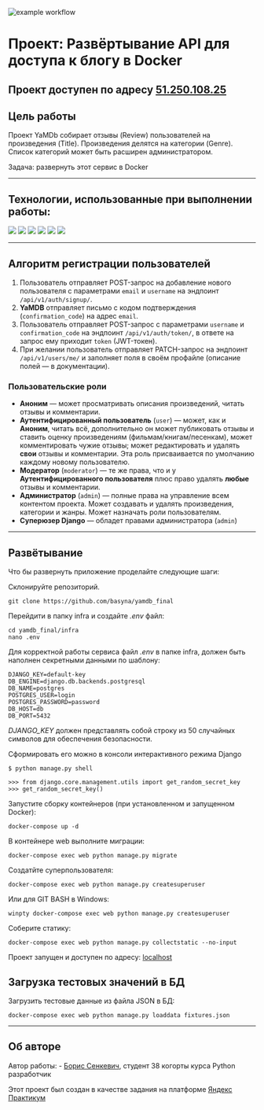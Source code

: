 ![example workflow](https://github.com/basyna/yamdb_final/actions/workflows/yamdb_workflow.yml/badge.svg)

# Проект: Развёртывание API для доступа к блогу в Docker
## Проект доступен по адресу [51.250.108.25](http://51.250.108.25/redoc/)

## Цель работы


Проект YaMDb собирает отзывы (Review) пользователей на произведения (Title). Произведения делятся на категории (Genre). Список категорий может быть расширен администратором.

Задача: развернуть этот сервис в Docker

---------------------------------------------------------------

## Технологии, использованные при выполнении работы:

<img src="https://img.shields.io/badge/Python-3776AB?style=for-the-badge&logo=python&logoColor=white"/>
<img src="https://img.shields.io/badge/Django-092E20?style=for-the-badge&logo=django&logoColor=green"/>
<img src="https://img.shields.io/badge/django%20rest-ff1709?style=for-the-badge&logo=django&logoColor=white"/>
<img src="https://img.shields.io/badge/JWT-000000?style=for-the-badge&logo=JSON%20web%20tokens&logoColor=white"/>
<img src="https://img.shields.io/badge/Slack-4A154B?style=for-the-badge&logo=slack&logoColor=white"/>
<img src="https://img.shields.io/badge/VSCode-0078D4?style=for-the-badge&logo=visual%20studio%20code&logoColor=white"/>

------------------------------------------------------------------

## Алгоритм регистрации пользователей
  1. Пользователь отправляет POST-запрос на добавление нового пользователя с параметрами `email` и `username` на эндпоинт `/api/v1/auth/signup/`.
  2. **YaMDB** отправляет письмо с кодом подтверждения (`confirmation_code`) на адрес  `email`.
  3. Пользователь отправляет POST-запрос с параметрами `username` и `confirmation_code` на эндпоинт `/api/v1/auth/token/`, в ответе на запрос ему приходит `token` (JWT-токен).
  4. При желании пользователь отправляет PATCH-запрос на эндпоинт `/api/v1/users/me/` и заполняет поля в своём профайле (описание полей — в документации).

### Пользовательские роли
  - **Аноним** — может просматривать описания произведений, читать отзывы и комментарии.
  - **Аутентифицированный пользователь** (`user`) — может, как и **Аноним**, читать всё, дополнительно он может публиковать отзывы и ставить оценку произведениям (фильмам/книгам/песенкам), может комментировать чужие отзывы; может редактировать и удалять **свои** отзывы и комментарии. Эта роль присваивается по умолчанию каждому новому пользователю.
  - **Модератор** (`moderator`) — те же права, что и у **Аутентифицированного пользователя** плюс право удалять **любые** отзывы и комментарии.
  - **Администратор** (`admin`) — полные права на управление всем контентом проекта. Может создавать и удалять произведения, категории и жанры. Может назначать роли пользователям. 
  - **Суперюзер Django** — обладет правами администратора (`admin`)
--------------------------------------------------------------------

## Развётывание

Что бы развернуть приложение проделайте следующие шаги:

Склонируйте репозиторий.
```
git clone https://github.com/basyna/yamdb_final
```

Перейдити в папку infra и создайте _.env_ файл:
```
cd yamdb_final/infra
nano .env
```


Для корректной работы сервиса файл _.env_ в папке infra, должен быть наполнен секретными данными по шаблону:

```
DJANGO_KEY=default-key
DB_ENGINE=django.db.backends.postgresql
DB_NAME=postgres
POSTGRES_USER=login
POSTGRES_PASSWORD=password
DB_HOST=db
DB_PORT=5432
```
_DJANGO_KEY_ должен представлять собой строку из 50 случайных символов для обеспечения безопасности.

Сформировать его можно в консоли интерактивного режима Django
```
$ python manage.py shell

>>> from django.core.management.utils import get_random_secret_key
>>> get_random_secret_key()
```

Запустите сборку контейнеров (при установленном и запущенном Docker):
```
docker-compose up -d
```
В контейнере web выполните миграции:
```
docker-compose exec web python manage.py migrate 
```
Создатйте суперпользователя:
```
docker-compose exec web python manage.py createsuperuser
```
Или для GIT BASH в Windows:
```
winpty docker-compose exec web python manage.py createsuperuser
```

Соберите статику:
```
docker-compose exec web python manage.py collectstatic --no-input
```
Проект запущен и доступен по адресу: [localhost](#http://localhost/admin/)

## Загрузка тестовых значений в БД

Загрузить тестовые данные из файла JSON в БД:

```
docker-compose exec web python manage.py loaddata fixtures.json
```

--------------------------------------------------------------------

## Об авторе

Автор работы: - [Борис Сенкевич](https://github.com/basyna), студент 38 когорты курса Python разработчик

Этот проект был создан в качестве задания на платформе [Яндекс Практикум](https://practicum.yandex.ru/)
